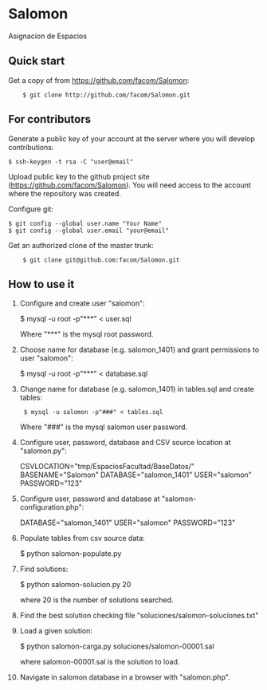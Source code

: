 Salomon
=======

Asignacion de Espacios

Quick start
-----------

Get a copy of from https://github.com/facom/Salomon:

        $ git clone http://github.com/facom/Salomon.git


For contributors
----------------

Generate a public key of your account at the server where you will
develop contributions:
	
	$ ssh-keygen -t rsa -C "user@email"

Upload public key to the github project site
(https://github.com/facom/Salomon). You will need access to the
account where the repository was created.

Configure git:

	$ git config --global user.name "Your Name"
	$ git config --global user.email "your@email"

Get an authorized clone of the master trunk:

        $ git clone git@github.com:facom/Salomon.git

How to use it
-------------

1) Configure and create user "salomon":
   
	$ mysql -u root -p"***" < user.sql
	
   Where "***" is the mysql root password.

2) Choose name for database (e.g. salomon_1401) and grant permissions
   to user "salomon":

   	$ mysql -u root -p"***" < database.sql

3) Change name for database (e.g. salomon_1401) in tables.sql and
   create tables:
   
        $ mysql -u salomon -p"###" < tables.sql

   Where "###" is the mysql salomon user password.

4) Configure user, password, database and CSV source location at
   "salomon.py":

	CSVLOCATION="tmp/EspaciosFacultad/BaseDatos/"
	BASENAME="Salomon"
	DATABASE="salomon_1401"
	USER="salomon"
	PASSWORD="123"   

5) Configure user, password and database at "salomon-configuration.php":

	DATABASE="salomon_1401"
	USER="salomon"
	PASSWORD="123"   

5) Populate tables from csv source data:

   	$ python salomon-populate.py

6) Find solutions:

   	$ python salomon-solucion.py 20
 
   where 20 is the number of solutions searched.

7) Find the best solution checking file
   "soluciones/salomon-soluciones.txt"

8) Load a given solution:

   	$ python salomon-carga.py soluciones/salomon-00001.sal

   where salomon-00001.sal is the solution to load.

9) Navigate in salomon database in a browser with "salomon.php".
